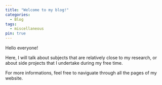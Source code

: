 ```yaml
---
title: "Welcome to my blog!"
categories:
  - Blog
tags:
  - miscellaneous
pin: true
---
```


Hello everyone!

Here, I will talk about subjects that are relatively close to my research, or about side projects that I undertake during my free time.

For more informations, feel free to naviguate through all the pages of my website.
